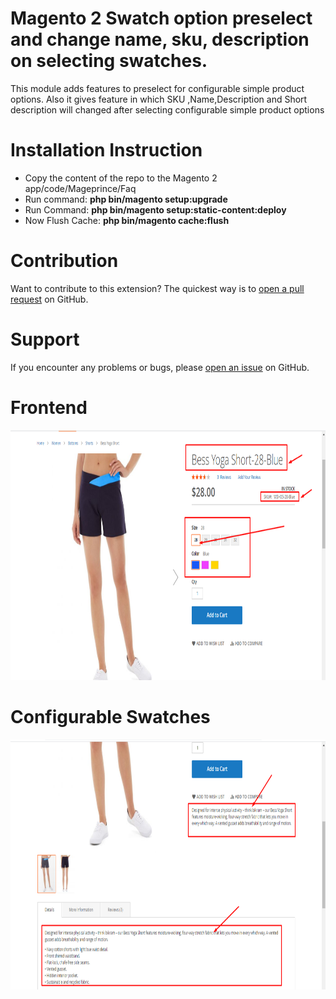 # Magento 2 Swatch option preselect and change name, sku, description on selecting swatches.

This module adds features to preselect for configurable simple product options.
Also it gives feature in which SKU ,Name,Description and Short description will changed after selecting configurable simple product options

# Installation Instruction

* Copy the content of the repo to the Magento 2 app/code/Mageprince/Faq
* Run command:
  <b>php bin/magento setup:upgrade</b>
* Run Command:
  <b>php bin/magento setup:static-content:deploy</b>
* Now Flush Cache: <b>php bin/magento cache:flush</b>


# Contribution

Want to contribute to this extension? The quickest way is to <a href="https://help.github.com/articles/about-pull-requests/">open a pull request</a> on GitHub.

# Support

If you encounter any problems or bugs, please <a href="https://github.com/mageseller/Variantsfix/issues">open an issue</a> on GitHub.


# Frontend

<img src="https://raw.githubusercontent.com/mageseller/Variantsfix/main/Screenshot//screenshot_1.png" height="400"/>

# Configurable Swatches 
<img src="https://raw.githubusercontent.com/mageseller/Variantsfix/main/Screenshot//screenshot_2.png" height="400"/>

